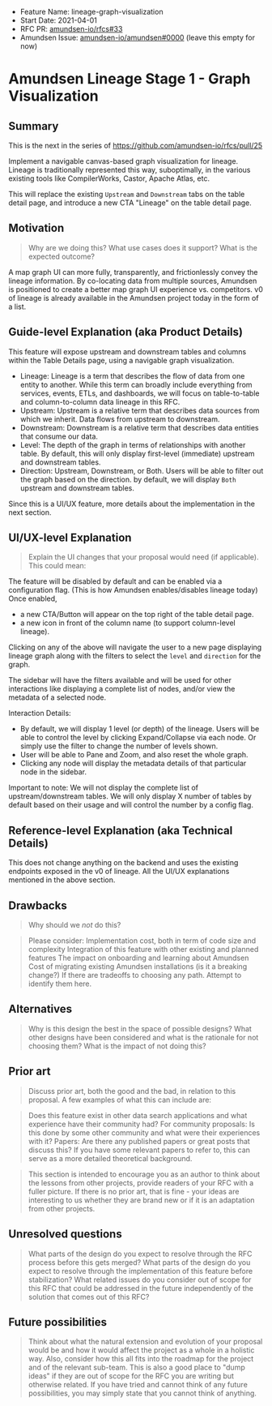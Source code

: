 - Feature Name: lineage-graph-visualization
- Start Date: 2021-04-01
- RFC PR: [amundsen-io/rfcs#33](https://github.com/amundsen-io/rfcs/pull/33)
- Amundsen Issue: [amundsen-io/amundsen#0000](https://github.com/amundsen-io/amundsen/issues/0000) (leave this empty for now)

# Amundsen Lineage Stage 1 - Graph Visualization

## Summary

This is the next in the series of https://github.com/amundsen-io/rfcs/pull/25

Implement a navigable canvas-based graph visualization for lineage. Lineage is traditionally represented this way, suboptimally, in the various existing tools like CompilerWorks, Castor, Apache Atlas, etc.

This will replace the existing `Upstream` and `Downstream` tabs on the table detail page, and introduce a new CTA "Lineage" on the table detail page.

## Motivation

> Why are we doing this? What use cases does it support? What is the expected outcome?

A map graph UI can more fully, transparently, and frictionlessly convey the lineage information. By co-locating data from multiple sources, Amundsen is positioned to create a better map graph UI experience vs. competitors. 
v0 of lineage is already available in the Amundsen project today in the form of a list. 

## Guide-level Explanation (aka Product Details)

This feature will expose upstream and downstream tables and columns within the Table Details page, using a navigable graph visualization.

- Lineage: Lineage is a term that describes the flow of data from one entity to another. While this term can broadly include everything from services, events, ETLs, and dashboards, we will focus on table-to-table and column-to-column data lineage in this RFC.
- Upstream: Upstream is a relative term that describes data sources from which we inherit. Data flows from upstream to downstream.
- Downstream: Downstream is a relative term that describes data entities that consume our data.
- Level: The depth of the graph in terms of relationships with another table. By default, this will only display first-level (immediate) upstream and downstream tables.
- Direction: Upstream, Downstream, or Both. Users will be able to filter out the graph based on the direction. by default, we will display `Both` upstream and downstream tables.

Since this is a UI/UX feature, more details about the implementation in the next section.

## UI/UX-level Explanation

> Explain the UI changes that your proposal would need (if applicable). This could mean:

The feature will be disabled by default and can be enabled via a configuration flag. (This is how Amundsen enables/disables lineage today)
Once enabled, 
- a new CTA/Button will appear on the top right of the table detail page.
- a new icon in front of the column name (to support column-level lineage).

Clicking on any of the above will navigate the user to a new page displaying lineage graph along with the filters to select the `level` and `direction` for the graph. 

The sidebar will have the filters available and will be used for other interactions like displaying a complete list of nodes, and/or view the metadata of a selected node. 

Interaction Details:
- By default, we will display 1 level (or depth) of the lineage. Users will be able to control the level by clicking Expand/Collapse via each node. Or simply use the filter to change the number of levels shown.
- User will be able to Pane and Zoom, and also reset the whole graph.
- Clicking any node will display the metadata details of that particular node in the sidebar. 

Important to note: We will not display the complete list of upstream/downstream tables. We will only display X number of tables by default based on their usage and will control the number by a config flag. 

## Reference-level Explanation (aka Technical Details)

This does not change anything on the backend and uses the existing endpoints exposed in the v0 of lineage. 
All the UI/UX explanations mentioned in the above section. 

## Drawbacks

> Why should we _not_ do this?

> Please consider:
> Implementation cost, both in term of code size and complexity
> Integration of this feature with other existing and planned features
> The impact on onboarding and learning about Amundsen
> Cost of migrating existing Amundsen installations (is it a breaking change?)
> If there are tradeoffs to choosing any path. Attempt to identify them here.

## Alternatives

> Why is this design the best in the space of possible designs?
> What other designs have been considered and what is the rationale for not choosing them?
> What is the impact of not doing this?

## Prior art

> Discuss prior art, both the good and the bad, in relation to this proposal. A few examples of what this can include are:

> Does this feature exist in other data search applications and what experience have their community had?
> For community proposals: Is this done by some other community and what were their experiences with it?
> Papers: Are there any published papers or great posts that discuss this? If you have some relevant papers to refer to, this can serve as a more detailed theoretical background.

> This section is intended to encourage you as an author to think about the lessons from other projects, provide readers of your RFC with a fuller picture. If there is no prior art, that is fine - your ideas are interesting to us whether they are brand new or if it is an adaptation from other projects.

## Unresolved questions

> What parts of the design do you expect to resolve through the RFC process before this gets merged?
> What parts of the design do you expect to resolve through the implementation of this feature before stabilization?
> What related issues do you consider out of scope for this RFC that could be addressed in the future independently of the solution that comes out of this RFC?

## Future possibilities

> Think about what the natural extension and evolution of your proposal would be and how it would affect the project as a whole in a holistic way. Also, consider how this all fits into the roadmap for the project and of the relevant sub-team.
> This is also a good place to "dump ideas" if they are out of scope for the RFC you are writing but otherwise related.
> If you have tried and cannot think of any future possibilities, you may simply state that you cannot think of anything.
